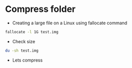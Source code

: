 # Compress folder

- Creating a large file on a Linux using fallocate command
```bash
fallocate -l 1G test.img
```
- Check size
```bash 
du -sh test.img
```
- Lets compress
```bash
```


